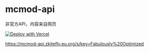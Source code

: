 # mcmod-api

非官方API，内容来自网页

[![Deploy with Vercel](https://vercel.com/button)](https://vercel.com/new/clone?repository-url=https%3A%2F%2Fgithub.com%2Fzkitefly%2Fmcmod-api)

https://mcmod-api.zkitefly.eu.org/s/key=Fabulously%20Optimized